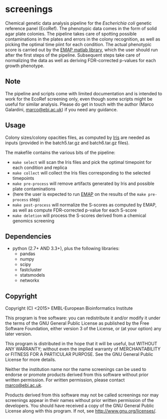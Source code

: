 screenings
=========

Chemical genetic data analysis pipeline for the *Escherichia coli*
genetic reference panel (EcoRef). The phenotypic data comes in the form of
solid agar plate colonies. The pipeline takes care of spotting possible contaminations
in the plates and errors in the colony recognition, as well as picking the optimal
time piint for each condition. The actual phenotypic score is carried out by
the [EMAP matlab library](https://genomebiology.biomedcentral.com/articles/10.1186/gb-2006-7-7-r63),
which the user should run after the first steps of the pipeline.
Subsequent steps take care of normalizing the data as well as deriving FDR-corrected p-values
for each growth phenotype.

Note
----

The pipeline and scripts come with limited documentation and is intended to work for the EcoRef
screening only, even though some scripts might be useful for similar analysis.
Please do get in touch with the author (Marco Galardini, marco@ebi.ac.uk) if you need any guidance.

Usage
-----

Colony sizes/colony opacities files, as computed by [Iris](https://github.com/critichu/Iris)
are needed as inputs (provided in the batch5.tar.gz and batch6.tar.gz files).

The makefile contains the various bits of the pipeline:
* `make select` will scan the Iris files and pick the optimal timepoint for each condition and replica
* `make collect` will collect the Iris files corresponding to the selected timepoints
* `make pre-process` will remove artifacts generated by Iris and possible plate contaminations
* (here the user is expected to run [EMAP](https://genomebiology.biomedcentral.com/articles/10.1186/gb-2006-7-7-r63) on the results of the `make pre-process` step)
* `make post-process` will normalize the S-scores as computed by EMAP, as well as compute FDR-corrected p-value for each S-score
* `make deletion` will process the S-scores derived from a chemical genomics screening

Dependencies
------------

* python (2.7+ AND 3.3+), plus the following libraries:
    * pandas
    * numpy
    * scipy
    * fastcluster
    * statsmodels
    * networkx

Copyright
---------

Copyright (C) <2015> EMBL-European Bioinformatics Institute

This program is free software: you can redistribute it and/or
modify it under the terms of the GNU General Public License as
published by the Free Software Foundation, either version 3 of
the License, or (at your option) any later version.

This program is distributed in the hope that it will be useful,
but WITHOUT ANY WARRANTY; without even the implied warranty of
MERCHANTABILITY or FITNESS FOR A PARTICULAR PURPOSE. See the
GNU General Public License for more details.

Neither the institution name nor the name screenings
can be used to endorse or promote products derived from
this software without prior written permission.
For written permission, please contact <marco@ebi.ac.uk>.

Products derived from this software may not be called screenings
nor may screenings appear in their names without prior written
permission of the developers. You should have received a copy
of the GNU General Public License along with this program.
If not, see <http://www.gnu.org/licenses/>.
